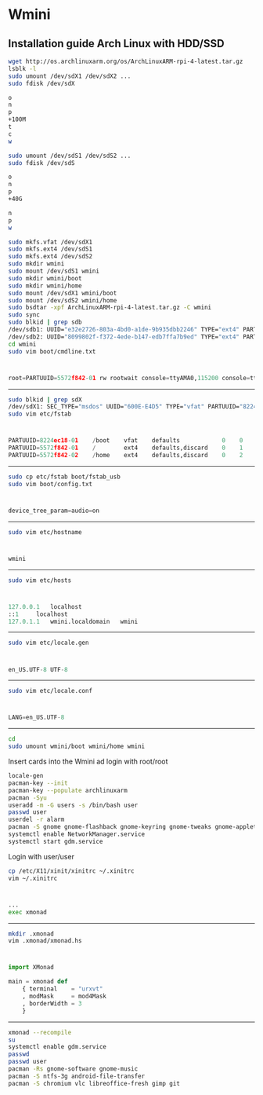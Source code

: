 # Wmini
## Installation guide Arch Linux with HDD/SSD
```bash
wget http://os.archlinuxarm.org/os/ArchLinuxARM-rpi-4-latest.tar.gz
lsblk -l
sudo umount /dev/sdX1 /dev/sdX2 ...
sudo fdisk /dev/sdX
```
```bash
o
n
p
+100M
t
c
w
```
```bash
sudo umount /dev/sdS1 /dev/sdS2 ...
sudo fdisk /dev/sdS
```
```bash
o
n
p
+40G

n
p
w
```
```bash
sudo mkfs.vfat /dev/sdX1
sudo mkfs.ext4 /dev/sdS1
sudo mkfs.ext4 /dev/sdS2
sudo mkdir wmini
sudo mount /dev/sdS1 wmini
sudo mkdir wmini/boot
sudo mkdir wmini/home
sudo mount /dev/sdX1 wmini/boot
sudo mount /dev/sdS2 wmini/home
sudo bsdtar -xpf ArchLinuxARM-rpi-4-latest.tar.gz -C wmini
sudo sync
sudo blkid | grep sdb
/dev/sdb1: UUID="e32e2726-803a-4bd0-a1de-9b935dbb2246" TYPE="ext4" PARTUUID="5572f842-01"
/dev/sdb2: UUID="8099802f-f372-4ede-b147-edb7ffa7b9ed" TYPE="ext4" PARTUUID="5572f842-02"
cd wmini
sudo vim boot/cmdline.txt
```
#
```python
root=PARTUUID=5572f842-01 rw rootwait console=ttyAMA0,115200 console=tty1 selinux=0 plymouth.enable=0 smsc95xx.turbo_mode=N dwc_otg.lpm_enable=0 kgdboc=ttyAMA0,115200 elevator=noop
```
---
```bash
sudo blkid | grep sdX
/dev/sdX1: SEC_TYPE="msdos" UUID="600E-E4D5" TYPE="vfat" PARTUUID="8224ec18-01"
sudo vim etc/fstab
```
#
```python
PARTUUID=8224ec18-01    /boot    vfat    defaults            0    0
PARTUUID=5572f842-01    /        ext4    defaults,discard    0    1
PARTUUID=5572f842-02    /home    ext4    defaults,discard    0    2
```
---
```bash
sudo cp etc/fstab boot/fstab_usb
sudo vim boot/config.txt
```
#
```python
device_tree_param=audio=on
```
---
```bash
sudo vim etc/hostname
```
#
```python
wmini
```
---
```bash
sudo vim etc/hosts
```
#
```python
127.0.0.1	localhost
::1		localhost
127.0.1.1	wmini.localdomain	wmini
```
---
```bash
sudo vim etc/locale.gen
```
#
```python
en_US.UTF-8 UTF-8
```
---
```bash
sudo vim etc/locale.conf
```
#
```python
LANG=en_US.UTF-8
```
---
```bash
cd
sudo umount wmini/boot wmini/home wmini
```
Insert cards into the Wmini ad login with root/root
```bash
locale-gen
pacman-key --init
pacman-key --populate archlinuxarm
pacman -Syu
useradd -m -G users -s /bin/bash user
passwd user
userdel -r alarm
pacman -S gnome gnome-flashback gnome-keyring gnome-tweaks gnome-applets xf-video-fbdev xorg-server xorg-xinit gvim network-manager-applet ttf-dejavu ttf-droid xmonad xmonad-contribi dmenu
systemctl enable NetworkManager.service
systemctl start gdm.service
```
Login with user/user
```bash
cp /etc/X11/xinit/xinitrc ~/.xinitrc
vim ~/.xinitrc
```
#
```python
...
exec xmonad
```
---
```bash
mkdir .xmonad
vim .xmonad/xmonad.hs
```
#
```python
import XMonad

main = xmonad def
    { terminal    = "urxvt"
    , modMask     = mod4Mask
    , borderWidth = 3
    }
```
---
```bash
xmonad --recompile
su
systemctl enable gdm.service
passwd
passwd user
pacman -Rs gnome-software gnome-music
pacman -S ntfs-3g android-file-transfer
pacman -S chromium vlc libreoffice-fresh gimp git
```
